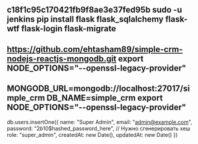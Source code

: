
c18f1c95c170421fb9f8ae3e37fed95b
sudo -u jenkins pip install flask flask_sqlalchemy flask-wtf flask-login flask-migrate
---
https://github.com/ehtasham89/simple-crm-nodejs-reactjs-mongodb.git
export NODE_OPTIONS="--openssl-legacy-provider"
---
MONGODB_URL=mongodb://localhost:27017/simple_crm
DB_NAME=simple_crm
export NODE_OPTIONS="--openssl-legacy-provider"
--
db.users.insertOne({
  name: "Super Admin",
  email: "admin@example.com",
  password: "$2b$10$hashed_password_here", // Нужно сгенерировать хеш
  role: "super_admin",
  createdAt: new Date(),
  updatedAt: new Date()
})
